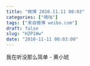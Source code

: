 ```yaml
---
title: "微博 2010.11.11 00:03"
categories: ["嘀咕"]
tags: ["来自微博 weibo.com"]
draft: false
slug: "HZP1Ww"
date: "2010-11-11 00:03:00"
---
```


<p>我在听没那么简单 - 黄小琥 ​​​​</p>
